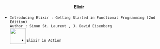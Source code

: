 #### <div align = "center"> Elixir

- `Introducing Elixir : Getting Started in Functional Programming (2nd Edition)` <br/>
  `Author : Simon St. Laurent , J. David Eisenberg` <br/>
  <img align = "left" height = "52px" src = "https://covers.zlibcdn2.com/covers299/books/35/ab/d3/35abd3bddbf11892d6cecc11408db4ab.jpg"> <br/>
  


- `Elixir in Action`


